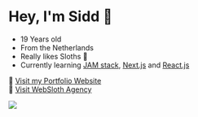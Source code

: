 # Hey, I'm Sidd 👋
* 19 Years old
* From the Netherlands
* Really likes Sloths 🦥
* Currently learning [JAM stack](https://jamstack.org/), [Next.js](https://nextjs.org/) and [React.js](https://reactjs.org/)

💬 [Visit my Portfolio Website](https://siddhart.dev?ref=GitHub)   
💬 [Visit WebSloth Agency](https://www.websloth.agency?ref=GitHub)


![](https://komarev.com/ghpvc/?username=Siddhart)
